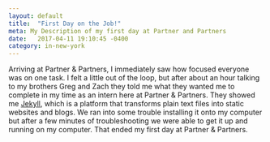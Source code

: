 ```yaml
---
layout: default
title:  "First Day on the Job!"
meta: My Description of my first day at Partner and Partners
date:   2017-04-11 19:10:45 -0400
category: in-new-york
---
```

Arriving at Partner & Partners, I immediately saw how focused everyone was on one task. I felt a little out of the loop, but after about an hour talking to my brothers Greg and Zach they told me what they wanted me to complete in my time as an intern here at Partner & Partners. They showed me [Jekyll][jekyll-site], which is a platform that transforms plain text files into static websites and blogs. We ran into some trouble installing it onto my computer but after a few minutes of troubleshooting we were able to get it up and running on my computer. That ended my first day at Partner & Partners.

[jekyll-site]: https://jekyllrb.com
